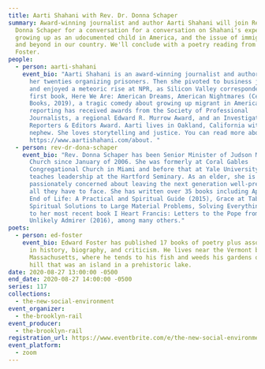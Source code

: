 ```yaml
---
title: Aarti Shahani with Rev. Dr. Donna Schaper
summary: Award-winning journalist and author Aarti Shahani will join Rev. Dr.
  Donna Schaper for a conversation for a conversation on Shahani's experience
  growing up as an udocumented child in America, and the issue of immigration
  and beyond in our country. We'll conclude with a poetry reading from Ed
  Foster.
people:
  - person: aarti-shahani
    event_bio: "Aarti Shahani is an award-winning journalist and author. She spent
      her twenties organizing prisoners. Then she pivoted to business journalism
      and enjoyed a meteoric rise at NPR, as Silicon Valley correspondent. Her
      first book, Here We Are: American Dreams, American Nightmares (Celadon
      Books, 2019), a tragic comedy about growing up migrant in America. Aarti’s
      reporting has received awards from the Society of Professional
      Journalists, a regional Edward R. Murrow Award, and an Investigative
      Reporters & Editors Award. Aarti lives in Oakland, California with her
      nephew. She loves storytelling and justice. You can read more about her at
      https://www.aartishahani.com/about. "
  - person: rev-dr-dona-schaper
    event_bio: "Rev. Donna Schaper has been Senior Minister of Judson Memorial
      Church since January of 2006. She was formerly at Coral Gables
      Congregational Church in Miami and before that at Yale University and
      teaches leadership at the Hartford Seminary. As an elder, she is
      passionately concerned about leaving the next generation well-prepared for
      all they have to face. She has written over 35 books including Approaching
      End of Life: A Practical and Spiritual Guide (2015), Grace at Table: Small
      Spiritual Solutions to Large Material Problems, Solving Everything (2013),
      to her most recent book I Heart Francis: Letters to the Pope from an
      Unlikely Admirer (2016), among many others."
poets:
  - person: ed-foster
    event_bio: Edward Foster has published 17 books of poetry plus assorted volumes
      in history, biography, and criticism. He lives near the Vermont border in
      Massachusetts, where he tends to his fish and weeds his gardens on a steep
      hill that was an island in a prehistoric lake.
date: 2020-08-27 13:00:00 -0500
end_date: 2020-08-27 14:00:00 -0500
series: 117
collections:
  - the-new-social-environment
event_organizer:
  - the-brooklyn-rail
event_producer:
  - the-brooklyn-rail
registration_url: https://www.eventbrite.com/e/the-new-social-environment-117-aarti-shahani-tickets-117690590725
event_platform:
  - zoom
---
```

